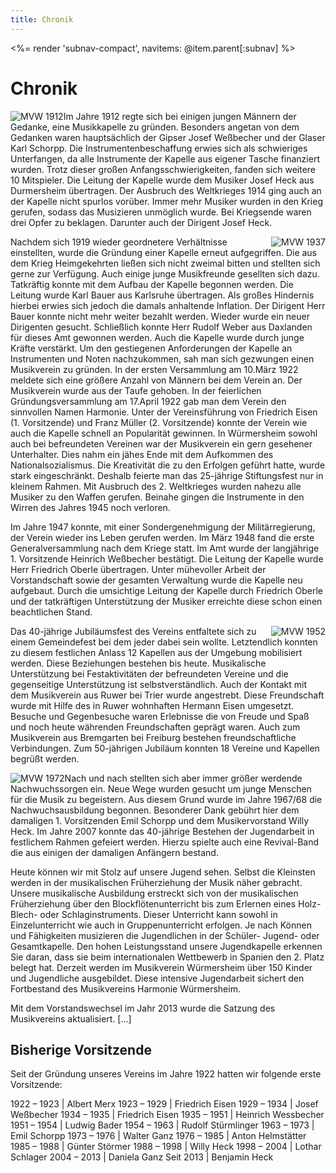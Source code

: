 ```yaml
---
title: Chronik
---
```


<%= render 'subnav-compact', navitems: @item.parent[:subnav] %>

Chronik
=======

<div class="l-box" style="float: left">
  <img src="/images/verein/chronik/mvw_1912.jpg" alt="MVW 1912">
</div>

Im Jahre 1912 regte sich bei einigen jungen Männern der Gedanke, eine Musikkapelle zu gründen. Besonders angetan von dem Gedanken waren hauptsächlich der Gipser Josef Weßbecher und der Glaser Karl Schorpp. Die Instrumentenbeschaffung erwies sich als schwieriges Unterfangen, da alle Instrumente der Kapelle aus eigener Tasche finanziert wurden. Trotz dieser großen Anfangsschwierigkeiten, fanden sich weitere 10 Mitspieler. Die Leitung der Kapelle wurde dem Musiker Josef Heck aus Durmersheim übertragen. Der Ausbruch des Weltkrieges 1914 ging auch an der Kapelle nicht spurlos vorüber. Immer mehr Musiker wurden in den Krieg gerufen, sodass das Musizieren unmöglich wurde. Bei Kriegsende waren drei Opfer zu beklagen. Darunter auch der Dirigent Josef Heck. 

<div class="l-box" style="float: right">
  <img src="/images/verein/chronik/mvw_1937.jpg" alt="MVW 1937">
</div>

Nachdem sich 1919 wieder geordnetere Verhältnisse einstellten, wurde die Gründung einer Kapelle erneut aufgegriffen. Die aus dem Krieg Heimgekehrten ließen sich nicht zweimal bitten und stellten sich gerne zur Verfügung. Auch einige junge Musikfreunde gesellten sich dazu. Tatkräftig konnte mit dem Aufbau der Kapelle begonnen werden. Die Leitung wurde Karl Bauer aus Karlsruhe übertragen. Als großes Hindernis hierbei erwies sich jedoch die damals anhaltende Inflation. Der Dirigent Herr Bauer konnte nicht mehr weiter bezahlt werden.   Wieder wurde ein neuer Dirigenten gesucht. Schließlich konnte Herr Rudolf Weber aus Daxlanden für dieses Amt gewonnen werden. Auch die Kapelle wurde durch junge Kräfte verstärkt. Um den gestiegenen Anforderungen der Kapelle an Instrumenten und Noten nachzukommen, sah man sich gezwungen einen Musikverein zu gründen. In der ersten Versammlung am 10.März 1922 meldete sich eine größere Anzahl von Männern bei dem Verein an. Der Musikverein wurde aus der Taufe gehoben. In der feierlichen Gründungsversammlung am 17.April 1922 gab man dem Verein den sinnvollen Namen Harmonie. Unter der Vereinsführung von Friedrich Eisen (1. Vorsitzende) und Franz Müller (2. Vorsitzende) konnte der Verein wie auch die Kapelle schnell an Popularität gewinnen. In Würmersheim sowohl auch bei befreundeten Vereinen war der Musikverein ein gern gesehener Unterhalter. Dies nahm ein jähes Ende mit dem Aufkommen des Nationalsozialismus. Die Kreativität die zu den Erfolgen geführt hatte, wurde stark eingeschränkt. Deshalb feierte man das 25-jährige Stiftungsfest nur in kleinem Rahmen. Mit Ausbruch des 2. Weltkrieges wurden nahezu alle Musiker zu den Waffen gerufen. Beinahe gingen die Instrumente in den Wirren des Jahres 1945 noch verloren.

<div class="l-box" style="float: left">
  <img src="/images/verein/chronik/mvw_GM.jpg" alt="">
</div>

Im Jahre 1947 konnte, mit einer Sondergenehmigung der Militärregierung, der Verein wieder ins Leben gerufen werden. Im März 1948 fand die erste Generalversammlung nach dem Kriege statt. Im Amt wurde der langjährige 1. Vorsitzende Heinrich Weßbecher  bestätigt. Die Leitung der Kapelle wurde Herr Friedrich Oberle übertragen. Unter mühevoller Arbeit der Vorstandschaft sowie der gesamten Verwaltung wurde die Kapelle neu aufgebaut. Durch die umsichtige Leitung der Kapelle durch Friedrich Oberle und der tatkräftigen Unterstützung der Musiker erreichte diese schon einen beachtlichen Stand.

<div class="l-box" style="float: right">
  <img src="/images/verein/chronik/mvw_1952.jpg" alt="MVW 1952">
</div>

Das 40-jährige Jubiläumsfest des Vereins entfaltete sich zu einem Gemeindefest bei dem jeder dabei sein wollte. Letztendlich konnten zu diesem festlichen Anlass 12 Kapellen aus der Umgebung mobilisiert werden. Diese Beziehungen bestehen bis heute. Musikalische Unterstützung bei Festaktivitäten der befreundeten Vereine und die gegenseitige Unterstützung ist selbstverständlich. Auch der Kontakt mit dem Musikverein aus Ruwer bei Trier wurde angestrebt. Diese Freundschaft wurde mit Hilfe des in Ruwer wohnhaften Hermann Eisen umgesetzt. Besuche und Gegenbesuche waren Erlebnisse die von Freude und Spaß und noch heute währenden Freundschaften geprägt waren. Auch zum Musikverein aus Bremgarten bei Freiburg bestehen freundschaftliche Verbindungen. Zum 50-jährigen Jubiläum konnten 18 Vereine und Kapellen begrüßt werden.

<div class="l-box" style="float: left">
  <img src="/images/verein/chronik/mvw_1972.jpg" alt="MVW 1972">
</div>

Nach und nach stellten sich aber immer größer werdende Nachwuchssorgen ein. Neue Wege wurden gesucht um junge Menschen für die Musik zu begeistern. Aus diesem Grund wurde im Jahre 1967/68 die Nachwuchsausbildung begonnen. Besonderer Dank gebührt hier dem damaligen 1. Vorsitzenden Emil Schorpp und dem Musikervorstand Willy Heck. Im Jahre 2007 konnte das 40-jährige Bestehen der Jugendarbeit in festlichem Rahmen gefeiert werden. Hierzu spielte auch eine Revival-Band die aus einigen der damaligen Anfängern bestand.

Heute können wir mit Stolz auf unsere Jugend sehen. Selbst die Kleinsten werden in der musikalischen Früherziehung der Musik näher gebracht. Unsere musikalische Ausbildung erstreckt sich von  der musikalischen Früherziehung über den Blockflötenunterricht bis zum Erlernen eines Holz- Blech- oder Schlaginstruments. Dieser Unterricht kann sowohl in Einzelunterricht wie auch in Gruppenunterricht erfolgen. Je nach Können und Fähigkeiten musizieren die Jugendlichen in der Schüler- Jugend- oder Gesamtkapelle. Den hohen Leistungsstand unsere Jugendkapelle erkennen Sie daran, dass sie beim internationalen Wettbewerb in Spanien den 2. Platz belegt hat. Derzeit werden im Musikverein Würmersheim über 150 Kinder und Jugendliche ausgebildet. Diese intensive Jugendarbeit sichert den Fortbestand des Musikvereins Harmonie Würmersheim.

<span class="tmp">Mit dem Vorstandswechsel im Jahr 2013 wurde die Satzung des Musikvereins aktualisiert. [...]</span>


## Bisherige Vorsitzende

Seit der Gründung unseres Vereins im Jahre 1922 hatten wir folgende erste Vorsitzende:

1922 – 1923 | Albert Merx
1923 – 1929 | Friedrich Eisen
1929 – 1934 | Josef Weßbecher
1934 – 1935 | Friedrich Eisen
1935 – 1951 | Heinrich Wessbecher
1951 – 1954 | Ludwig Bader
1954 – 1963 | Rudolf Stürmlinger
1963 – 1973 | Emil Schorpp
1973 – 1976 | Walter Ganz
1976 – 1985 | Anton Helmstätter
1985 – 1988 | Günter Störmer
1988 – 1998 | Willy Heck
1998 – 2004 | Lothar Schlager
2004 – 2013 | Daniela Ganz
Seit 2013   | Benjamin Heck
